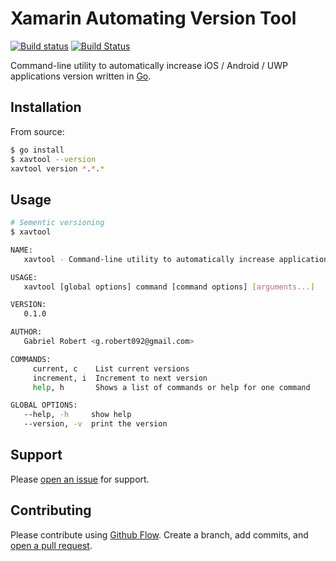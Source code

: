 # Xamarin Automating Version Tool

[![Build status](https://ci.appveyor.com/api/projects/status/6lfimg1j4pw9f807?svg=true)](https://ci.appveyor.com/project/grobert092/xavtool)
[![Build Status](https://travis-ci.org/gabrielrobert/xavtool.svg?branch=master)](https://travis-ci.org/gabrielrobert/xavtool)

Command-line utility to automatically increase iOS / Android / UWP applications version written in [Go](https://golang.org/).

## Installation

From source:

```bash
$ go install
$ xavtool --version
xavtool version *.*.*
```

## Usage

```bash
# Sementic versioning
$ xavtool

NAME:
   xavtool - Command-line utility to automatically increase applications version

USAGE:
   xavtool [global options] command [command options] [arguments...]

VERSION:
   0.1.0

AUTHOR:
   Gabriel Robert <g.robert092@gmail.com>

COMMANDS:
     current, c    List current versions
     increment, i  Increment to next version
     help, h       Shows a list of commands or help for one command

GLOBAL OPTIONS:
   --help, -h     show help
   --version, -v  print the version
```

## Support

Please [open an issue](https://github.com/gabrielrobert/xavtool/issues/new) for support.

## Contributing

Please contribute using [Github Flow](https://guides.github.com/introduction/flow/). Create a branch, add commits, and [open a pull request](https://github.com/gabrielrobert/xavtool/compare).